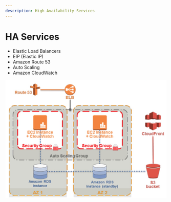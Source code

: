 ```yaml
---
description: High Availability Services
---
```


# HA Services

* Elastic Load Balancers
* EIP (Elastic IP)
* Amazon Route 53
* Auto Scaling
* Amazon CloudWatch

![](<../.gitbook/assets/Screen Shot 2019-11-18 at 6.30.13 PM (1).png>)
